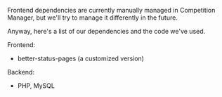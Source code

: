 Frontend dependencies are currently manually managed in Competition Manager, but we'll try to manage it differently in the future.

Anyway, here's a list of our dependencies and the code we've used.

Frontend:
* better-status-pages (a customized version)

Backend:
* PHP, MySQL
